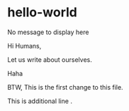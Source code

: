 # hello-world
No message to display here

Hi Humans,

Let us write about ourselves. 

Haha 

BTW, This is the first change to this file.


This is additional line .
